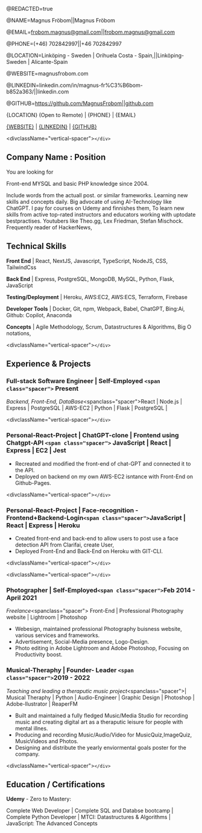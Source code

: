 <!--

Welcome to resume.lol !


This is the template you can use to get started.


Easily remove personal info by using a variable follow with a second value and "||":


@NAME=Real Name||Hidden Name


and change @REDACTED to be true


@REDACTED=true

-->

@REDACTED=true

@NAME=Magnus Fröbom||Magnus Fröbom

@EMAIL=frobom.magnus@gmail.com||frobom.magnus@gmail.com

@PHONE=(+46) 702842997||+46 702842997

@LOCATION=Linköping - Sweden | Orihuela Costa - Spain,||Linköping-Sweden | Alicante-Spain

@WEBSITE=magnusfrobom.com

@LINKEDIN=linkedin.com/in/magnus-fr%C3%B6bom-b852a363/||linkedin.com

@GITHUB=https://github.com/MagnusFrobom||github.com

{LOCATION} (Open to Remote) | {PHONE} | {EMAIL}

[{WEBSITE}](https://{WEBSITE})   |   [{LINKEDIN}](https://{LINKEDIN})  |  [{GITHUB}](https://{GITHUB})

<divclassName="vertical-spacer">`</div>`

## Company Name : Position

You are looking for

Front-end MYSQL and basic PHP knowledge since 2004.

Include words from the actuall post. or similar frameworks. Learning new skills and concepts daily. Big advocate of using AI-Technology like ChatGPT. I pay for courses on Udemy and finnishes them, To learn new skills from active top-rated instructors and educators working with uptodate bestpractises. Youtubers like Theo.gg, Lex Friedman, Stefan Mischock. Frequently reader of HackerNews,

## Technical Skills

**Front End** | React, NextJS, Javascript, TypeScript, NodeJS, CSS, TailwindCss

**Back End** | Express, PostgreSQL, MongoDB, MySQL, Python, Flask, JavaScript

**Testing/Deployment** | Heroku, AWS:EC2, AWS:ECS, Terraform, Firebase

**Developer Tools** | Docker, Git, npm, Webpack, Babel, ChatGPT, Bing:Ai, Github: Copilot, Anaconda

**Concepts** | Agile Methodology, Scrum, Datastructures & Algorithms, Big O notations,

<divclassName="vertical-spacer">`</div>`

## Experience & Projects

### Full-stack Software Engineer | Self-Employed `<span class="spacer">` Present

*Backend, Front-End, DataBase*<spanclass="spacer">React | Node.js | Express | PostgreSQL | AWS-EC2 | Python | Flask | PostgreSQL |

<divclassName="vertical-spacer">`</div>`

### Personal-React-Project | ChatGPT-clone | Frontend using Chatgpt-API `<span class="spacer">` JavaScript | React | Express | EC2 | Jest

- Recreated and modified the front-end of chat-GPT and connected it to the API.
- Deployed on backend on my own AWS-EC2 isntance with Front-End on Github-Pages.

<divclassName="vertical-spacer">`</div>`

### Personal-React-Project | Face-recognition - Frontend+Backend-Login`<span class="spacer">`JavaScript | React | Express | Heroku

- Created front-end and back-end to allow users to post use a face detection API from Clarifai, create User,
- Deployed Front-End and Back-End on Heroku with GIT-CLI.

<divclassName="vertical-spacer">`</div>`

<!-- Move this section above Technical Skills if you're a student/new grad -->

<divclassName="vertical-spacer">`</div>`

### Photographer | Self-Employed`<span class="spacer">`Feb 2014 - April 2021

*Freelance*<spanclass="spacer"> Front-End | Professional Photography website | Lightroom | Photoshop

- Webesign, maintained professional Photography buisness website, various services and frameworks.
- Advertisement, Social-Media presence, Logo-Design.
- Photo editing in Adobe Lightroom and Adobe Photoshop, Focusing on Productivity boost.

### Musical-Theraphy | Founder- Leader `<span class="spacer">`2019 - 2022

*Teaching and leading a theraputic music project*<spanclass="spacer">| Musical Theraphy | Python | Audio-Engineer | Graphic Design | Photoshop | Adobe-Ilustrator | ReaperFM

- Built and maintained a fully fledged Music/Media Studio for recording music and creating digital art as a theraputic leisure for people with mental illnes.
- Producing and recording Music/Audio/Video for MusicQuiz,ImageQuiz, MusicVideos and Photos.
- Designing and distribute the yearly enviormental goals poster for the company.

<divclassName="vertical-spacer">`</div>`

## Education / Certifications

**Udemy** -  Zero to Mastery:

Complete Web Developer | Complete SQL and Databse bootcamp | Complete Python Developer | MTCI: Datastructures & Algorithms | JavaScript: The Advanced Concepts
